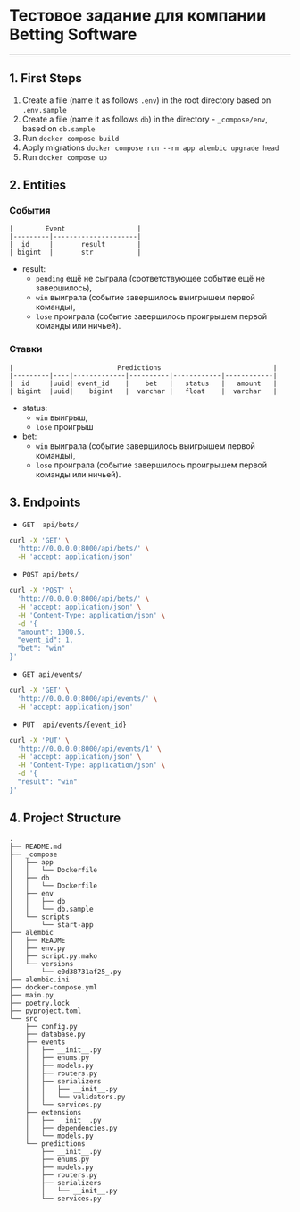 # Тестовое задание для компании Betting Software
---

## 1. First Steps
1. Create a file (name it as follows `.env`) in the root directory based on `.env.sample`
2. Create a file (name it as follows `db`) in the directory - `_compose/env`, based on `db.sample`
3. Run `docker compose build`
4. Apply migrations `docker compose run --rm app alembic upgrade head`
5. Run `docker compose up`

## 2. Entities
### События
```
|        Event                  |
|---------|---------------------|
|  id     |       result        |
| bigint  |       str           | 
```

- result:
    - `pending` ещё не сыграла (соответствующее событие ещё не завершилось),
    - `win` выиграла (событие завершилось выигрышем первой команды),
    - `lose` проиграла (событие завершилось проигрышем первой команды или ничьей).

### Ставки
```
|                          Predictions                            |
|---------|----|-------------|----------|------------|------------|
|  id     |uuid| event_id    |    bet   |   status   |   amount   |
| bigint  |uuid|    bigint   |  varchar |   float    |  varchar   |
```

- status:
    - `win` выигрыш,
    - `lose` проигрыш
- bet:
    - `win` выиграла (событие завершилось выигрышем первой команды),
    - `lose` проиграла (событие завершилось проигрышем первой команды или ничьей).

## 3. Endpoints
- `GET  api/bets/`
```bash
curl -X 'GET' \
  'http://0.0.0.0:8000/api/bets/' \
  -H 'accept: application/json'
```

- `POST api/bets/`
```bash
curl -X 'POST' \
  'http://0.0.0.0:8000/api/bets/' \
  -H 'accept: application/json' \
  -H 'Content-Type: application/json' \
  -d '{
  "amount": 1000.5,
  "event_id": 1,
  "bet": "win"
}'
```

- `GET api/events/`
```bash
curl -X 'GET' \
  'http://0.0.0.0:8000/api/events/' \
  -H 'accept: application/json'
```

- `PUT  api/events/{event_id}`
```bash
curl -X 'PUT' \
  'http://0.0.0.0:8000/api/events/1' \
  -H 'accept: application/json' \
  -H 'Content-Type: application/json' \
  -d '{
  "result": "win"
}'
```

## 4. Project Structure
```
.
├── README.md
├── _compose
│   ├── app
│   │   └── Dockerfile
│   ├── db
│   │   └── Dockerfile
│   ├── env
│   │   ├── db
│   │   └── db.sample
│   └── scripts
│       └── start-app
├── alembic
│   ├── README
│   ├── env.py
│   ├── script.py.mako
│   └── versions
│       └── e0d38731af25_.py
├── alembic.ini
├── docker-compose.yml
├── main.py
├── poetry.lock
├── pyproject.toml
└── src
    ├── config.py
    ├── database.py
    ├── events
    │   ├── __init__.py
    │   ├── enums.py
    │   ├── models.py
    │   ├── routers.py
    │   ├── serializers
    │   │   ├── __init__.py
    │   │   └── validators.py
    │   └── services.py
    ├── extensions
    │   ├── __init__.py
    │   ├── dependencies.py
    │   └── models.py
    └── predictions
        ├── __init__.py
        ├── enums.py
        ├── models.py
        ├── routers.py
        ├── serializers
        │   └── __init__.py
        └── services.py
```
